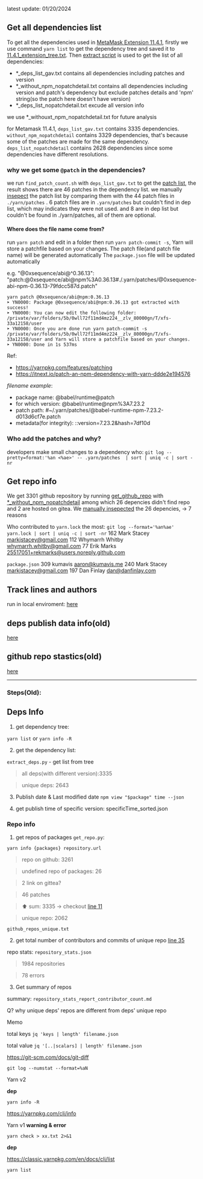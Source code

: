 latest update: 01/20/2024

## Get all dependencies list
To get all the dependencies used in [MetaMask Extension 11.4.1](https://github.com/MetaMask/metamask-extension/releases/tag/v11.4.1), firstly we use command `yarn list` to get the dependency tree and saved it to [11.4.1_extension_tree.txt](wallets/Metamask/deps_list/11.4.1_extension_tree.txt). Then [extract script](/wallets/Metamask/deps_list/extract_deps.py) is used to get the list of all dependencies:
- *_deps_list_gav.txt contains all dependencies including patches and version
- *_without_npm_nopatchdetail.txt contains all dependencies including version and patch's dependency but exclude patches details and 'npm' string(so the patch here doesn't have version)
- *_deps_list_nopatchdetail.txt excude all version info

we use *_withouxt_npm_nopatchdetail.txt for future analysis

for Metamask 11.4.1, `deps_list_gav.txt` contains 3335 dependencies. `without_npm_nopatchdetail` contains 3329 dependencies, that's because some of the patches are made for the same dependency. `deps_list_nopatchdetail` contains 2628 dependencies since some dependencies have different resolutions.

### why we get some `@patch` in the dependencies?

we run `find_patch_count.sh` with  `deps_list_gav.txt` to get the [patch list](wallets/Metamask/deps_list/patch_list.txt), the result shows there are 46 patches in the dependency list.
we manually [insepect](wallets/Metamask/deps_list/manual_inspect_patches_11.4.1.md) the patch list by comparing them with the 44 patch files in `./yarn/patches` . 6 patch files are in `.yarn/patches` but couldn't find in dep list, which may indicates they were not used. and 8 are in dep list but couldn't be found in ./yarn/patches, all of them are optional.

#### Where does the file name come from?
run `yarn patch` and edit in a folder then run `yarn patch-commit -s`, Yarn will store a patchfile based on your changes.
The patch file(and patch file name) will be generated automatically
The `package.json` file will be updated automatically

e.g. "@0xsequence/abi@^0.36.13": "patch:@0xsequence/abi@npm%3A0.36.13#./.yarn/patches/@0xsequence-abi-npm-0.36.13-79fdcc587d.patch"

```
yarn patch @0xsequence/abi@npm:0.36.13 
➤ YN0000: Package @0xsequence/abi@npm:0.36.13 got extracted with success!
➤ YN0000: You can now edit the following folder: /private/var/folders/5b/0wll72f11md4mz224__zlv_80000gn/T/xfs-33a12158/user
➤ YN0000: Once you are done run yarn patch-commit -s /private/var/folders/5b/0wll72f11md4mz224__zlv_80000gn/T/xfs-33a12158/user and Yarn will store a patchfile based on your changes.
➤ YN0000: Done in 1s 537ms
```
Ref:
- https://yarnpkg.com/features/patching
- https://itnext.io/patch-an-npm-dependency-with-yarn-ddde2e194576

*filename example*:
- package name: @babel/runtime@patch
- for which version: @babel/runtime@npm%3A7.23.2
- patch path: #~/.yarn/patches/@babel-runtime-npm-7.23.2-d013d6cf7e.patch
- metadata(for integrity): ::version=7.23.2&hash=7df10d 

### Who add the patches and why?
developers make small changes to a dependency
who: `git log --pretty=format:'%an <%ae>' -- .yarn/patches  | sort | uniq -c | sort -nr`


## Get repo info
We get 3301 github repository by running [get_github_repo](wallets/Metamask/deps_github_output/get_github_repo.py) with [*_without_npm_nopatchdetail](wallets/Metamask/deps_list/11.4.1_extension_tree_deps_list_gav_without_npm_nopatchdetail.txt) among which 26 depencies didn't find repo and 2 are hosted on gitea. 
We [manually insepected](wallets/Metamask/deps_github_output/manual_inspect_undefined.md) the 26 depencies, -> 7 reasons


Who contributed to `yarn.lock` the most:
`git log --format='%an%ae' yarn.lock | sort | uniq -c | sort -nr`
162 Mark Stacey markjstacey@gmail.com
112 Whymarrh Whitby whymarrh.whitby@gmail.com
77 Erik Marks 25517051+rekmarks@users.noreply.github.com

`package.json`
309 kumavis aaron@kumavis.me
240 Mark Stacey markjstacey@gmail.com
197 Dan Finlay dan@danfinlay.com


## Track lines and authors
run in local enviroment: [here](trace/new_release_change.py)

## deps publish data info(old)
[here](wallets/Metamask/deps_publish_date_old)

## github repo stastics(old)
[here](wallets/Metamask/repo_stastics_old)

---

### Steps(Old):

## Deps Info
1. get dependency tree:

`yarn list` or `yarn info -R`

2. get the dependency list: 

`extract_deps.py` - get list from tree 

> all deps(with different version):3335

> unique deps: 2643

3. Publish date & Last modified date
`npm view "$package" time --json`


4. get publish time of specific version: specificTime_sorted.json

### Repo info
1. get repos of packages `get_repo.py`:

`yarn info {packages} repository.url`

> repo on github: 3261

> undefined repo of packages: 26

> 2 link on gittea?

> 46 patches

> ⬆️ sum: 3335 -> checkout [line 11](https://github.com/chains-project/crypto_wallets/blob/main/steps.md#L11)

> unique repo: 2062

`github_repos_unique.txt`

2. get total number of contributors and commits of unique repo [line 35](https://github.com/chains-project/crypto_wallets/blob/main/steps.md#L35)

repo stats: `repository_stats.json`

> 1984 repositories 

> 78 errors

3. Get summary of repos

summary: `repository_stats_report_contributor_count.md`

Q? why unique deps' repos are different from deps' unique repo




Memo

total keys `jq 'keys | length' filename.json`

total value `jq '[..|scalars] | length' filename.json`

https://git-scm.com/docs/git-diff

`git log --numstat --format=%aN`


Yarn v2 

**dep**

`yarn info -R`

https://yarnpkg.com/cli/info

Yarn v1
**warning & error**

`yarn check > xx.txt 2>&1` 

**dep**

https://classic.yarnpkg.com/en/docs/cli/list

`yarn list`
